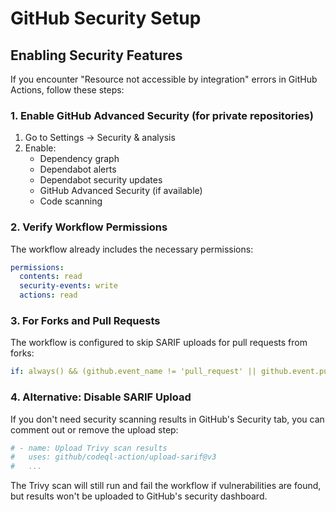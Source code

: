 # GitHub Security Setup

## Enabling Security Features

If you encounter "Resource not accessible by integration" errors in GitHub Actions, follow these steps:

### 1. Enable GitHub Advanced Security (for private repositories)

1. Go to Settings → Security & analysis
2. Enable:
   - Dependency graph
   - Dependabot alerts
   - Dependabot security updates
   - GitHub Advanced Security (if available)
   - Code scanning

### 2. Verify Workflow Permissions

The workflow already includes the necessary permissions:
```yaml
permissions:
  contents: read
  security-events: write
  actions: read
```

### 3. For Forks and Pull Requests

The workflow is configured to skip SARIF uploads for pull requests from forks:
```yaml
if: always() && (github.event_name != 'pull_request' || github.event.pull_request.head.repo.full_name == github.repository)
```

### 4. Alternative: Disable SARIF Upload

If you don't need security scanning results in GitHub's Security tab, you can comment out or remove the upload step:
```yaml
# - name: Upload Trivy scan results
#   uses: github/codeql-action/upload-sarif@v3
#   ...
```

The Trivy scan will still run and fail the workflow if vulnerabilities are found, but results won't be uploaded to GitHub's security dashboard.